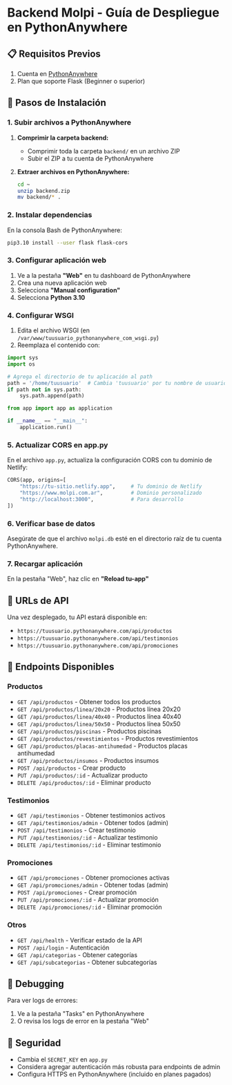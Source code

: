 # Backend Molpi - Guía de Despliegue en PythonAnywhere

## 📋 Requisitos Previos

1. Cuenta en [PythonAnywhere](https://www.pythonanywhere.com/)
2. Plan que soporte Flask (Beginner o superior)

## 🚀 Pasos de Instalación

### 1. Subir archivos a PythonAnywhere

1. **Comprimir la carpeta backend:**
   - Comprimir toda la carpeta `backend/` en un archivo ZIP
   - Subir el ZIP a tu cuenta de PythonAnywhere

2. **Extraer archivos en PythonAnywhere:**
   ```bash
   cd ~
   unzip backend.zip
   mv backend/* .
   ```

### 2. Instalar dependencias

En la consola Bash de PythonAnywhere:

```bash
pip3.10 install --user flask flask-cors
```

### 3. Configurar aplicación web

1. Ve a la pestaña **"Web"** en tu dashboard de PythonAnywhere
2. Crea una nueva aplicación web
3. Selecciona **"Manual configuration"**
4. Selecciona **Python 3.10**

### 4. Configurar WSGI

1. Edita el archivo WSGI (en `/var/www/tuusuario_pythonanywhere_com_wsgi.py`)
2. Reemplaza el contenido con:

```python
import sys
import os

# Agrega el directorio de tu aplicación al path
path = '/home/tuusuario'  # Cambia 'tuusuario' por tu nombre de usuario
if path not in sys.path:
    sys.path.append(path)

from app import app as application

if __name__ == "__main__":
    application.run()
```

### 5. Actualizar CORS en app.py

En el archivo `app.py`, actualiza la configuración CORS con tu dominio de Netlify:

```python
CORS(app, origins=[
    "https://tu-sitio.netlify.app",     # Tu dominio de Netlify
    "https://www.molpi.com.ar",         # Dominio personalizado
    "http://localhost:3000",            # Para desarrollo
])
```

### 6. Verificar base de datos

Asegúrate de que el archivo `molpi.db` esté en el directorio raíz de tu cuenta PythonAnywhere.

### 7. Recargar aplicación

En la pestaña "Web", haz clic en **"Reload tu-app"**

## 🔗 URLs de API

Una vez desplegado, tu API estará disponible en:
- `https://tuusuario.pythonanywhere.com/api/productos`
- `https://tuusuario.pythonanywhere.com/api/testimonios`
- `https://tuusuario.pythonanywhere.com/api/promociones`

## 🔧 Endpoints Disponibles

### Productos
- `GET /api/productos` - Obtener todos los productos
- `GET /api/productos/linea/20x20` - Productos línea 20x20
- `GET /api/productos/linea/40x40` - Productos línea 40x40
- `GET /api/productos/linea/50x50` - Productos línea 50x50
- `GET /api/productos/piscinas` - Productos piscinas
- `GET /api/productos/revestimientos` - Productos revestimientos
- `GET /api/productos/placas-antihumedad` - Productos placas antihumedad
- `GET /api/productos/insumos` - Productos insumos
- `POST /api/productos` - Crear producto
- `PUT /api/productos/:id` - Actualizar producto
- `DELETE /api/productos/:id` - Eliminar producto

### Testimonios
- `GET /api/testimonios` - Obtener testimonios activos
- `GET /api/testimonios/admin` - Obtener todos (admin)
- `POST /api/testimonios` - Crear testimonio
- `PUT /api/testimonios/:id` - Actualizar testimonio
- `DELETE /api/testimonios/:id` - Eliminar testimonio

### Promociones
- `GET /api/promociones` - Obtener promociones activas
- `GET /api/promociones/admin` - Obtener todas (admin)
- `POST /api/promociones` - Crear promoción
- `PUT /api/promociones/:id` - Actualizar promoción
- `DELETE /api/promociones/:id` - Eliminar promoción

### Otros
- `GET /api/health` - Verificar estado de la API
- `POST /api/login` - Autenticación
- `GET /api/categorias` - Obtener categorías
- `GET /api/subcategorias` - Obtener subcategorías

## 🐛 Debugging

Para ver logs de errores:
1. Ve a la pestaña "Tasks" en PythonAnywhere
2. O revisa los logs de error en la pestaña "Web"

## 🔐 Seguridad

- Cambia el `SECRET_KEY` en `app.py`
- Considera agregar autenticación más robusta para endpoints de admin
- Configura HTTPS en PythonAnywhere (incluido en planes pagados)
